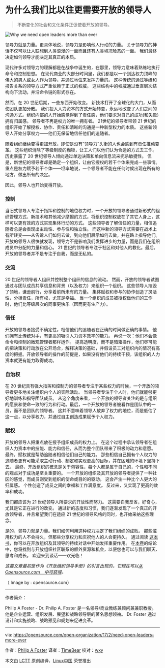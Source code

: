 为什么我们比以往更需要开放的领导人
============================================================

> 不断变化的社会和文化条件正促使着开放的领导。

![Why we need open leaders more than ever](https://opensource.com/sites/default/files/styles/image-full-size/public/lead-images/BUSINESS_politics-1.png?itok=u2pls9zR "为什么我们比以往更需要开放的领导人")


领导力就是力量。更具体地说，领导力是影响他人行动的力量。 关于领导力的神话不仅可以让人联想到人类浪漫的一面而且还有人类境况险恶的一面。 我们最终决定如何领导才能决定其真正的本质。

现代许多对领导力的理解都是在战争中诞生的，在那里，领导力意味着熟练地执行命令和控制思想。 在现代商业的大部分时间里，我们都是以一个到达权力顶峰的伟大的男人或女人作为领导，并通过地位来发挥力量的。 这种传统的通过等级和报告关系的领导方式严重依赖于正式的权威。 这些结构中的权威通过垂直层次结构向下流动，并沿命令链的形式存在。

然而，在 20 世纪后期，一些东西开始改变。 新技术打开了全球化的大门，从而使团队更加分散。 我们投入人力资本的方式开始转变，永远地改变了人们之间的沟通方式。组织内部的人开始感觉得到了责任感，他们要求对自己的成功(和失败)拥有归属感。 领导者不再是权力的唯一拥有者。 21世纪的领导者带领 21 世纪的组织开始了解授权、协作、责任和清晰的沟通是一种新型权力的本质。 这些新领导人开始分享权力——他们无保留地信任他们的追随者。

随着组织继续变得更加开放，即使是没有“领导力”头衔的人也会感到有责任推动变革。 这些组织消除了等级制度的枷锁，让工人们以他们认为合适的方式去工作。 历史暴露了 20 世纪领导人倾向通过单边决策和单向信息流来扼杀敏捷性。 但是，新世纪的领导者却是确定一个组织，让由它授权的若干个体来完成一些事情。 重点是权力赋予若干个体——坦率地说，一个领导者不能在任何时候出现在所有的地方，做出所有的决定。

因此，领导人也开始变得开放。

### 控制

当旧式领导人专注于指挥和控制的地位权力时，一个开放的领导者通过新形式的组织管理方式、新技术和其他减少摩擦的方式，将组织控制权放在了其它人身上，这样可以更有效的方式实现集体行动的方式。 这些领导者了解信任的力量，相信追随者总是会表现出主动性、参与性和独立性。 而这种新的领导方式需要在战术上有所转变——从告诉人们如何去做，到向他们展示如何去做，并在路上指导他们。开放的领导人很快就发现，领导力不是影响我们发挥进步的力量，而是我们在组织成员中分配的力量和信心。 21 世纪的领导者专注于社区和对他人的教化。最后，开放的领导者并不是专注于自我，而是无私的。

### 交流

20 世纪的领导者人组织并控制整个组织的信息的流动。 然而，开放的领导者试图通过与团队成员共享信息和背景（以及权力）来组织一个组织。 这些领导人摧毁了领地，谦逊前行，分享着前所未有的力量。 集体赋权和参与的协作创造了灵活性，分担责任，所有权，尤其是幸福。 当一个组织的成员被授权做他们的工作时，他们比等级层次的同事更快乐（因而更有生产力）。

### 信任

开放的领导者接受不确定性，相信他们的追随者在正确的时间做正确的事情。 他们拥有比传统对手，有更高的吸引人力资本效率的能力。 再说一次：他们不会像命令和控制的微观管理者那样运作。 提高透明度，而不是暗箱操作，他们尽可能的把决策和行动放在公开场合，解释决策的基础，并假设员工对组织内的情况有高度的把握。开放领导者的操作的前提是，如果没有他们的持续干预，该组织的人力资本就更有能力取得成功。

### 自治权

在 20 世纪具有强大指挥和控制力的领导者专注于某些权力的时候，一个开放的领导者更多地关注组织内个人的实际活动。 当领导者专注于个人时，他们就能够更好地训练和指导团队成员。 从这个角度来看，一个开放的领导者关注的是与组织的愿景和使命一致的行为和行动。最后，一个开放的领导者被看作是团队中的一员，而不是团队的领导者。 这并不意味着领导人放弃了权力的地位，而是低估了这一点，以分享权力，并通过自主创造成果赋予个人权力。

### 赋权

开放的领导人把重点放在授予组织成员的权力上。 在这个过程中承认领导者在组织人力资本中的技能、能力和信任，从而为整个团队带来了积极的动力和意愿。 最终，赋权就是帮助追随者相信他们自己的能力。 那些相信自己拥有个人权力的追随者更有可能采取主动行动、制定和实现更高的目标，并在困难的环境下坚持下去。 最终，开放组织的概念是关于包容性，每个人都是属于自己的，个性和不同的观点对于成功是至关重要的。 一个开放的组织及其开放的领导者提供了一种社区的感觉，而成员则受到组织的使命或目的的驱动。 这会产生一种比个人更大的归属感。 个性创造了成员之间的幸福和工作满意度。 反过来，又实现了更高的效率和成功。

我们都应该为 21 世纪领导人所要求的开放性而努力。 这需要自我反省，好奇心，尤其是它正在进行的改变。 通过新的态度和习惯，我们逐渐发现了一个真正的开放领导者，并且希望我们在适应 21 世纪的领导风格的同时，也开始采纳这些理念。

是的，领导力就是力量。我们如何利用这种权力决定了我们组织的成败。 那些滥用权力的人不会持久，但那些分享权力和庆祝他人的人会更持久。 通过阅读 [这本书][7]，你可以在开放组织及其领导的持续对话中开始发挥重要作用。 在[本卷][8]的结论中，您将找到与开放组织社区联系的额外资源和机会，以便您也可以与我们聊天、思考和成长。 欢迎来到谈话——欢光临！

_这篇文章最初是作为《开放组织领导手册》的引言出现的，它现在可以[从 Opensource.com　中可获得][5]。_

（ Image by : opensource.com）

--------------------------------------------------------------------------------

作者简介：

Philip A Foster - Dr. Philip A. Foster 是一名领导/商业教练兼顾问兼兼职教授。 他是企业运营、组织发展、展望和战略领导层的著名思想领袖。 Dr. Foster 通过设计和实施战略、战略预见和规划来促进变革。

--------------------------------------------------------------------------------

via: https://opensource.com/open-organization/17/2/need-open-leaders-more-ever

作者：[Philip A Foster][a]
译者：[TimeBear](https://github.com/TimeBear)
校对：[wxy](https://github.com/wxy)

本文由 [LCTT](https://github.com/LCTT/TranslateProject) 原创编译，[Linux中国](https://linux.cn/) 荣誉推出

[a]:https://opensource.com/users/maximumchange
[1]:https://opensource.com/open-organization/resources/leaders-manual?src=too_resource_menu
[2]:https://opensource.com/open-organization/resources/field-guide?src=too_resource_menu
[3]:https://opensource.com/open-organization/resources/open-org-definition?src=too_resource_menu
[4]:https://opensource.com/open-organization/resources/open-decision-framework?src=too_resource_menu
[5]:https://opensource.com/open-organization/resources/leaders-manual
[6]:https://opensource.com/open-organization/17/2/need-open-leaders-more-ever?rate=c_9hT0EKbdXcTGRl-YW0QgW60NsRwO2a4RaplUKfvXs
[7]:https://opensource.com/open-organization/resources/leaders-manual
[8]:https://opensource.com/open-organization/resources/leaders-manual
[9]:https://opensource.com/user/15497/feed
[10]:https://opensource.com/users/maximumchange
